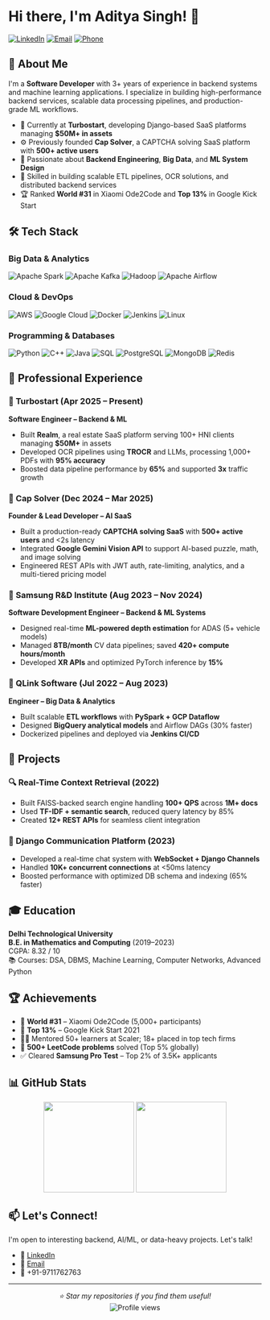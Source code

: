 # Hi there, I'm Aditya Singh! 👋

[![LinkedIn](https://img.shields.io/badge/LinkedIn-0077B5?style=for-the-badge&logo=linkedin&logoColor=white)](https://linkedin.com/in/aditya-singh-21092000)
[![Email](https://img.shields.io/badge/Email-D14836?style=for-the-badge&logo=gmail&logoColor=white)](mailto:adityasinghw84it@gmail.com)
[![Phone](https://img.shields.io/badge/Phone-25D366?style=for-the-badge&logo=whatsapp&logoColor=white)](tel:+919711762763)

## 🚀 About Me

I'm a **Software Developer** with 3+ years of experience in backend systems and machine learning applications. I specialize in building high-performance backend services, scalable data processing pipelines, and production-grade ML workflows.

- 🔭 Currently at **Turbostart**, developing Django-based SaaS platforms managing **$50M+ in assets**
- ⚙️ Previously founded **Cap Solver**, a CAPTCHA solving SaaS platform with **500+ active users**
- 🌱 Passionate about **Backend Engineering**, **Big Data**, and **ML System Design**
- 🧠 Skilled in building scalable ETL pipelines, OCR solutions, and distributed backend services
- 🏆 Ranked **World #31** in Xiaomi Ode2Code and **Top 13%** in Google Kick Start

## 🛠️ Tech Stack

### Big Data & Analytics
![Apache Spark](https://img.shields.io/badge/Apache%20Spark-E25A1C?style=for-the-badge&logo=apachespark&logoColor=white)
![Apache Kafka](https://img.shields.io/badge/Apache%20Kafka-231F20?style=for-the-badge&logo=apachekafka&logoColor=white)
![Hadoop](https://img.shields.io/badge/Hadoop-66CCFF?style=for-the-badge&logo=apachehadoop&logoColor=black)
![Apache Airflow](https://img.shields.io/badge/Apache%20Airflow-017CEE?style=for-the-badge&logo=apacheairflow&logoColor=white)

### Cloud & DevOps
![AWS](https://img.shields.io/badge/Amazon%20AWS-232F3E?style=for-the-badge&logo=amazonaws&logoColor=white)
![Google Cloud](https://img.shields.io/badge/Google%20Cloud-4285F4?style=for-the-badge&logo=googlecloud&logoColor=white)
![Docker](https://img.shields.io/badge/Docker-2496ED?style=for-the-badge&logo=docker&logoColor=white)
![Jenkins](https://img.shields.io/badge/Jenkins-D24939?style=for-the-badge&logo=jenkins&logoColor=white)
![Linux](https://img.shields.io/badge/Linux-FCC624?style=for-the-badge&logo=linux&logoColor=black)

### Programming & Databases
![Python](https://img.shields.io/badge/Python-3776AB?style=for-the-badge&logo=python&logoColor=white)
![C++](https://img.shields.io/badge/C++-00599C?style=for-the-badge&logo=cplusplus&logoColor=white)
![Java](https://img.shields.io/badge/Java-007396?style=for-the-badge&logo=java&logoColor=white)
![SQL](https://img.shields.io/badge/SQL-4479A1?style=for-the-badge&logo=postgresql&logoColor=white)
![PostgreSQL](https://img.shields.io/badge/PostgreSQL-336791?style=for-the-badge&logo=postgresql&logoColor=white)
![MongoDB](https://img.shields.io/badge/MongoDB-47A248?style=for-the-badge&logo=mongodb&logoColor=white)
![Redis](https://img.shields.io/badge/Redis-DC382D?style=for-the-badge&logo=redis&logoColor=white)

## 💼 Professional Experience

### 🏢 Turbostart (Apr 2025 – Present)  
**Software Engineer – Backend & ML**

- Built **Realm**, a real estate SaaS platform serving 100+ HNI clients managing **$50M+** in assets
- Developed OCR pipelines using **TROCR** and LLMs, processing 1,000+ PDFs with **95% accuracy**
- Boosted data pipeline performance by **65%** and supported **3x** traffic growth

### 🏢 Cap Solver (Dec 2024 – Mar 2025)  
**Founder & Lead Developer – AI SaaS**

- Built a production-ready **CAPTCHA solving SaaS** with **500+ active users** and <2s latency
- Integrated **Google Gemini Vision API** to support AI-based puzzle, math, and image solving
- Engineered REST APIs with JWT auth, rate-limiting, analytics, and a multi-tiered pricing model

### 🏢 Samsung R&D Institute (Aug 2023 – Nov 2024)  
**Software Development Engineer – Backend & ML Systems**

- Designed real-time **ML-powered depth estimation** for ADAS (5+ vehicle models)
- Managed **8TB/month** CV data pipelines; saved **420+ compute hours/month**
- Developed **XR APIs** and optimized PyTorch inference by **15%**

### 🏢 QLink Software (Jul 2022 – Aug 2023)  
**Engineer – Big Data & Analytics**

- Built scalable **ETL workflows** with **PySpark + GCP Dataflow**
- Designed **BigQuery analytical models** and Airflow DAGs (30% faster)
- Dockerized pipelines and deployed via **Jenkins CI/CD**

## 🧪 Projects

### 🔍 Real-Time Context Retrieval (2022)
- Built FAISS-backed search engine handling **100+ QPS** across **1M+ docs**
- Used **TF-IDF + semantic search**, reduced query latency by 85%
- Created **12+ REST APIs** for seamless client integration

### 💬 Django Communication Platform (2023)
- Developed a real-time chat system with **WebSocket + Django Channels**
- Handled **10K+ concurrent connections** at <50ms latency
- Boosted performance with optimized DB schema and indexing (65% faster)

## 🎓 Education

**Delhi Technological University**  
**B.E. in Mathematics and Computing** (2019–2023)  
CGPA: 8.32 / 10  
📚 Courses: DSA, DBMS, Machine Learning, Computer Networks, Advanced Python

## 🏆 Achievements

- 🥇 **World #31** – Xiaomi Ode2Code (5,000+ participants)
- 🎯 **Top 13%** – Google Kick Start 2021
- 🧑‍🏫 Mentored 50+ learners at Scaler; 18+ placed in top tech firms
- 🧠 **500+ LeetCode problems** solved (Top 5% globally)
- ✅ Cleared **Samsung Pro Test** – Top 2% of 3.5K+ applicants

## 📊 GitHub Stats

<div align="center">
  <img height="180em" src="https://github-readme-stats.vercel.app/api?username=aditya-singh0&show_icons=true&theme=tokyonight&include_all_commits=true&count_private=true"/>
  <img height="180em" src="https://github-readme-stats.vercel.app/api/top-langs/?username=aditya-singh0&layout=compact&langs_count=8&theme=tokyonight"/>
</div>

## 📫 Let's Connect!

I'm open to interesting backend, AI/ML, or data-heavy projects. Let's talk!

- 💼 [LinkedIn](https://linkedin.com/in/aditya-singh-21092000)
- 📧 [Email](mailto:adityasinghw84it@gmail.com)
- 📱 +91-9711762763

---

<div align="center">
  <i>⭐ Star my repositories if you find them useful!</i><br>
  <img src="https://komarev.com/ghpvc/?username=aditya-singh0&label=Profile%20views&color=0e75b6&style=flat" alt="Profile views" />
</div>
